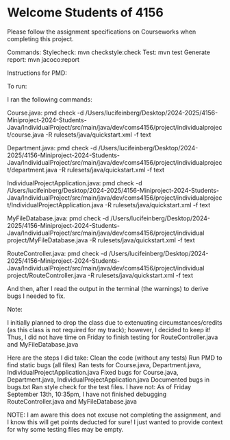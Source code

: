 # Welcome Students of 4156

Please follow the assignment specifications on Courseworks when completing this project.

Commands:
Stylecheck: mvn checkstyle:check
Test: mvn test
Generate report: mvn jacoco:report


Instructions for PMD:

To run: 

I ran the following commands:

Course.java:
pmd check -d /Users/lucifeinberg/Desktop/2024-2025/4156-Miniproject-2024-Students-Java/IndividualProject/src/main/java/dev/coms4156/project/individualproject/course.java -R rulesets/java/quickstart.xml -f text

Department.java:
pmd check -d /Users/lucifeinberg/Desktop/2024-2025/4156-Miniproject-2024-Students-Java/IndividualProject/src/main/java/dev/coms4156/project/individualproject/department.java -R rulesets/java/quickstart.xml -f text

IndividualProjectApplication.java:
pmd check -d /Users/lucifeinberg/Desktop/2024-2025/4156-Miniproject-2024-Students-Java/IndividualProject/src/main/java/dev/coms4156/project/individualproject/IndividualProjectApplication.java -R rulesets/java/quickstart.xml -f text

MyFileDatabase.java:
pmd check -d /Users/lucifeinberg/Desktop/2024-2025/4156-Miniproject-2024-Students-Java/IndividualProject/src/main/java/dev/coms4156/project/individual project/MyFileDatabase.java -R rulesets/java/quickstart.xml -f text

RouteController.java:
pmd check -d /Users/lucifeinberg/Desktop/2024-2025/4156-Miniproject-2024-Students-Java/IndividualProject/src/main/java/dev/coms4156/project/individual project/RouteController.java -R rulesets/java/quickstart.xml -f text


And then, after I read the output in the terminal (the warnings) to derive bugs I needed to fix.







Note: 

I initially planned to drop the class due to extenuating circumstances/credits (as this class is not required for my track); however, I decided to keep it! Thus, I did not have time on Friday to finish testing for RouteController.java and MyFileDatabase.java

Here are the steps I did take:
Clean the code (without any tests)
Run PMD to find static bugs (all files)
Ran tests for Course.java, Department.java, IndividualProjectApplication.java
Fixed bugs for Course.java, Department.java, IndividualProjectApplication.java
Documented bugs in bugs.txt
Ran style check for the test files.
I have not: As of Friday September 13th, 10:35pm, I have not finished debugging RouteController.java and MyFileDatabase.java

NOTE: I am aware this does not excuse not completing the assignment, and I know this will get points deducted for sure! I just wanted to provide context for why some testing files may be empty.

